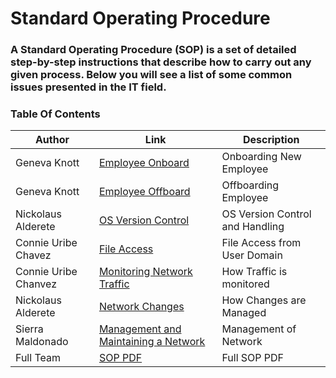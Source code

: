 # Standard Operating Procedure
### A Standard Operating Procedure (SOP) is a set of detailed step-by-step instructions that describe how to carry out any given process. Below you will see a list of some common issues presented in the IT field.
 
### Table Of Contents      

| Author        |Link           |Description  |
| ------------- |-------------| -----|
| Geneva Knott | [Employee Onboard](https://github.com/NightOwlNetwork/SOP/blob/main/Employee%20Off-Boarding.md) |Onboarding New Employee |
| Geneva Knott    | [Employee Offboard](https://github.com/NightOwlNetwork/SOP/blob/main/Employee%20Onboarding.md)     |  Offboarding Employee |
| Nickolaus Alderete | [OS Version Control](https://github.com/NightOwlNetwork/SOP/blob/main/OS%20Version%20Control.md)     |OS Version Control and Handling|
| Connie Uribe Chavez | [File Access](https://github.com/NightOwlNetwork/SOP/blob/main/File%20Access.md)      |File Access from User Domain |
| Connie Uribe Chanvez  | [Monitoring Network Traffic](https://github.com/NightOwlNetwork/SOP/blob/main/Monitoring%20Network%20Traffic.md)      |    How Traffic is monitored |
| Nickolaus Alderete  | [Network Changes](https://github.com/NightOwlNetwork/SOP/blob/main/Networking%20Changes.md)      |    How Changes are Managed |
| Sierra Maldonado | [Management and Maintaining a Network](https://github.com/NightOwlNetwork/SOP/blob/main/Management%20and%20maintaining%20the%20Network.md)      |    Management of Network |
| Full Team  | [SOP PDF](https://github.com/NightOwlNetwork/SOP/blob/main/SOPs%20(4).pdf)   | Full SOP PDF  |
